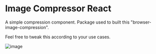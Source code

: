 # Image Compressor React
 
A simple compression component. 
Package used to built this "browser-image-compression".

Feel free to tweak this according to your use cases.

![image](https://github.com/afnanmahmood52/Image-Compressor-React/assets/47634321/715c713e-8603-4186-a6d5-d2cfdf8e60aa)
